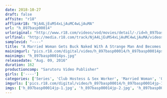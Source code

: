 ```yaml
---
date: 2018-10-27
draft: false
affsite: "r18"
afflinkr18: "NjA4LjEuMS4xLjAuMC4wLjAuMA"
url: "h_897basp00014"
urloriginal: "http://www.r18.com/videos/vod/movies/detail/-/id=h_897basp00014"
urlfinal: "http://media.r18.com/track/NjA4LjEuMS4xLjAuMC4wLjAuMA/videos/vod/movies/detail/-/id=h_897basp00014"
samplevid: "----"
title: "A Married Woman Gets Buck Naked With A Strange Man And Becomes A Married Woman Whore Who Gives Sloppy French Kisses And Pumps Her Wet And Wild Pussy On Rock Hard Cocks Chapter 3"
mainimgurl: "pics.r18.com/digital/video/h_897basp00014/h_897basp00014ps.jpg"
mainimgs: "h_897basp00014ps.jpg"
releasedate: "Aug. 09, 2016"
duration: 162
productioncomp: "Sarutoru Video Publisher"
girls: ['----']
categories: ['Series', 'Club Hostess & Sex Worker', 'Married Woman', 'Quickie', 'Kiss Kiss']
imgurls: ['pics.r18.com/digital/video/h_897basp00014/h_897basp00014jp-1.jpg', 'pics.r18.com/digital/video/h_897basp00014/h_897basp00014jp-2.jpg', 'pics.r18.com/digital/video/h_897basp00014/h_897basp00014jp-3.jpg', 'pics.r18.com/digital/video/h_897basp00014/h_897basp00014jp-4.jpg', 'pics.r18.com/digital/video/h_897basp00014/h_897basp00014jp-5.jpg', 'pics.r18.com/digital/video/h_897basp00014/h_897basp00014jp-6.jpg', 'pics.r18.com/digital/video/h_897basp00014/h_897basp00014jp-7.jpg', 'pics.r18.com/digital/video/h_897basp00014/h_897basp00014jp-8.jpg', 'pics.r18.com/digital/video/h_897basp00014/h_897basp00014jp-9.jpg', 'pics.r18.com/digital/video/h_897basp00014/h_897basp00014jp-10.jpg', 'pics.r18.com/digital/video/h_897basp00014/h_897basp00014jp-11.jpg', 'pics.r18.com/digital/video/h_897basp00014/h_897basp00014jp-12.jpg', 'pics.r18.com/digital/video/h_897basp00014/h_897basp00014jp-13.jpg', 'pics.r18.com/digital/video/h_897basp00014/h_897basp00014jp-14.jpg', 'pics.r18.com/digital/video/h_897basp00014/h_897basp00014jp-15.jpg', 'pics.r18.com/digital/video/h_897basp00014/h_897basp00014jp-16.jpg', 'pics.r18.com/digital/video/h_897basp00014/h_897basp00014jp-17.jpg', 'pics.r18.com/digital/video/h_897basp00014/h_897basp00014jp-18.jpg', 'pics.r18.com/digital/video/h_897basp00014/h_897basp00014jp-19.jpg', 'pics.r18.com/digital/video/h_897basp00014/h_897basp00014jp-20.jpg']
imgs: ['h_897basp00014jp-1.jpg', 'h_897basp00014jp-2.jpg', 'h_897basp00014jp-3.jpg', 'h_897basp00014jp-4.jpg', 'h_897basp00014jp-5.jpg', 'h_897basp00014jp-6.jpg', 'h_897basp00014jp-7.jpg', 'h_897basp00014jp-8.jpg', 'h_897basp00014jp-9.jpg', 'h_897basp00014jp-10.jpg', 'h_897basp00014jp-11.jpg', 'h_897basp00014jp-12.jpg', 'h_897basp00014jp-13.jpg', 'h_897basp00014jp-14.jpg', 'h_897basp00014jp-15.jpg', 'h_897basp00014jp-16.jpg', 'h_897basp00014jp-17.jpg', 'h_897basp00014jp-18.jpg', 'h_897basp00014jp-19.jpg', 'h_897basp00014jp-20.jpg']
---
```


